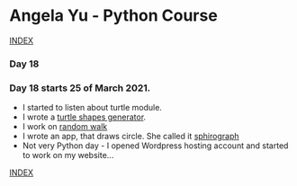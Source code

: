 # Angela Yu - Python Course
[INDEX](../README.md)
### Day 18
### Day 18 starts 25 of March 2021. 
- I started to listen about turtle module.
- I wrote a [turtle shapes generator](Day-18/Turtle-shapes.py).
- I work on [random walk](Day-18/random-walk.py)
- I wrote an app, that draws circle. She called it [sphirograph](Day-18/sphirograph.py)
- Not very Python day - I opened Wordpress hosting account and started to work on my website...

[INDEX](../README.md)
